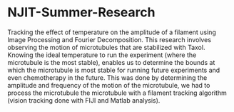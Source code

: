 # NJIT-Summer-Research
Tracking the effect of temperature on the amplitude of a filament using Image Processing and Fourier Decomposition. This research involves observing the motion of microtubules that are stabilized with Taxol. Knowing the ideal temperature to run the experiment (where the microtubule is the most stable), enables us to determine the bounds at which the microtubule is most stable for running future experiments and even chemotherapy in the future. This was done by determining the amplitude and frequency of the motion of the microtubule, we had to process the microtubule the microtubule with a filament tracking algorithm (vision tracking done with FIJI and Matlab analysis). 
